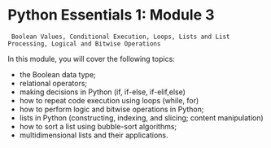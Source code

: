 # Python Essentials 1: Module 3
` Boolean Values, Conditional Execution, Loops, Lists and List Processing, Logical and Bitwise Operations`

In this module, you will cover the following topics:
  - the Boolean data type;
  - relational operators;
  - making decisions in Python (if, if-else, if-elif,else)
  - how to repeat code execution using loops (while, for)
  - how to perform logic and bitwise operations in Python;
  - lists in Python (constructing, indexing, and slicing; content manipulation)
  - how to sort a list using bubble-sort algorithms;
  - multidimensional lists and their applications.
